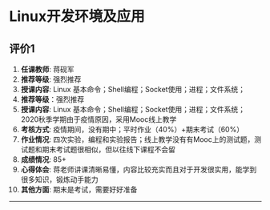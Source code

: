 # Linux开发环境及应用

## 评价1

1. **任课教师**: 蒋砚军
2. **推荐等级**: 强烈推荐
3. **授课内容**: Linux 基本命令；Shell编程；Socket使用；进程；文件系统；
2. **推荐等级**：强烈推荐
3. **授课内容**: Linux 基本命令；Shell编程；Socket使用；进程；文件系统；2020秋季学期由于疫情原因，采用Mooc线上教学
4. **考核方式**: 疫情期间，没有期中；平时作业（40%）+期末考试（60%）
5. **作业情况**: 四次实验，编程和实验报告；线上教学没有有Mooc上的测试题，测试题和期末考试题很相似，但以往线下课程不会留
6. **成绩情况**: 85+
7. **心得体会**: 蒋老师讲课清晰易懂，内容比较充实而且对于开发很实用，能学到很多知识，锻炼动手能力
8. **其他方面**: 期末是考试，需要好好准备

----

